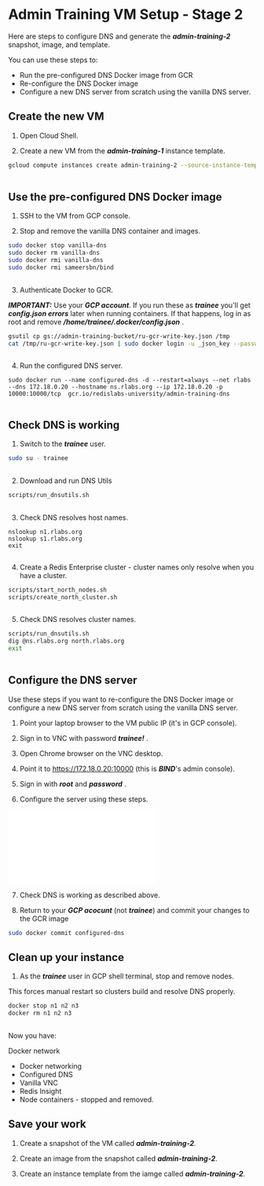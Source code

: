 # Admin Training VM Setup - Stage 2

Here are steps to configure DNS and generate the ***admin-training-2*** snapshot, image, and template.

You can use these steps to:
- Run the pre-configured DNS Docker image from GCR
- Re-configure the DNS Docker image
- Configure a new DNS server from scratch using the vanilla DNS server.

## Create the new VM

1. Open Cloud Shell.

2. Create a new VM from the ***admin-training-1*** instance template.

```bash
gcloud compute instances create admin-training-2 --source-instance-template admin-training-1 --zone=us-west1-b
 
```

## Use the pre-configured DNS Docker image

1. SSH to the VM from GCP console.

2. Stop and remove the vanilla DNS container and images.

```bash
sudo docker stop vanilla-dns
sudo docker rm vanilla-dns
sudo docker rmi vanilla-dns
sudo docker rmi sameersbn/bind
 
```

3. Authenticate Docker to GCR. 

***IMPORTANT:*** Use your ***GCP account***. If you run these as ***trainee*** you'll get ***config.json errors*** later when running containers. If that happens, log in as root and remove ***/home/trainee/.docker/config.json*** .

```bash
gsutil cp gs://admin-training-bucket/ru-gcr-write-key.json /tmp
cat /tmp/ru-gcr-write-key.json | sudo docker login -u _json_key --password-stdin https://gcr.io
 
```

4. Run the configured DNS server.

```
sudo docker run --name configured-dns -d --restart=always --net rlabs --dns 172.18.0.20 --hostname ns.rlabs.org --ip 172.18.0.20 -p 10000:10000/tcp  gcr.io/redislabs-university/admin-training-dns
 
```

## Check DNS is working

1. Switch to the ***trainee*** user.

```bash
sudo su - trainee
 
```

2. Download and run DNS Utils

```bash
scripts/run_dnsutils.sh
 
```

3. Check DNS resolves host names.

```
nslookup n1.rlabs.org
nslookup s1.rlabs.org
exit
 
```

4. Create a Redis Enterprise cluster - cluster names only resolve when you have a cluster.

```bash
scripts/start_north_nodes.sh
scripts/create_north_cluster.sh
 
```

5. Check DNS resolves cluster names.

```bash
scripts/run_dnsutils.sh
dig @ns.rlabs.org north.rlabs.org
exit
 
```

## Configure the DNS server

Use these steps if you want to re-configure the DNS Docker image or configure a new DNS server from scratch using the vanilla DNS server.

1. Point your laptop browser to the VM public IP (it's in GCP console).

2. Sign in to VNC with password ***trainee!*** .

3. Open Chrome browser on the VNC desktop.

4. Point it to https://172.18.0.20:10000 (this is ***BIND***'s admin console).

5. Sign in with ***root*** and ***password*** .

6. Configure the server using these steps.

![Configure DNS](../dns-config/README.md)

7. Check DNS is working as described above.

8. Return to your ***GCP acocunt*** (not ***trainee***) and commit your changes to the GCR image

```bash
sudo docker commit configured-dns

```

## Clean up your instance

1. As the ***trainee*** user in GCP shell terminal, stop and remove nodes.

This forces manual restart so clusters build and resolve DNS properly.

```bash
docker stop n1 n2 n3
docker rm n1 n2 n3
 
```

Now you have:

Docker network
- Docker networking
- Configured DNS
- Vanilla VNC
- Redis Insight
- Node containers - stopped and removed.

## Save your work

1. Create a snapshot of the VM called ***admin-training-2***.

2. Create an image from the snapshot called ***admin-training-2***.

3. Create an instance template from the iamge called ***admin-training-2***.
